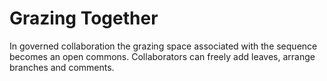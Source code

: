 # Grazing Together

In governed collaboration the grazing space associated with the sequence becomes an open commons. Collaborators can freely add leaves, arrange branches and comments.